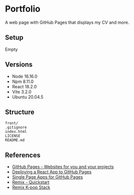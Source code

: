 # Portfolio

A web page with GitHub Pages that displays my CV and more.

## Setup

Empty

## Versions

* Node 16.16.0
* Npm 8.11.0
* React 18.2.0
* Vite 3.2.0
* Ubuntu 20.04.5

## Structure

```
front/
.gitignore
index.html
LICENSE
README.md
```

## References

* [GitHub Pages - Websites for you and your projects](https://pages.github.com/)
* [Deploying a React App to GitHub Pages](https://github.com/gitname/react-gh-pages)
* [Single Page Apps for GitHub Pages](https://github.com/rafgraph/spa-github-pages)
* [Remix - Quickstart](https://remix.run/docs/en/v1/tutorials/blog)
* [Remix K-pop Stack](https://github.com/netlify-templates/kpop-stack)
